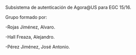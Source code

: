 Subsistema de autenticación de Agora@US para EGC 15/16.

Grupo formado por:

-Rojas Jiménez, Alvaro.

-Hall Freaza, Alejandro.

-Pérez Jiménez, José Antonio.
